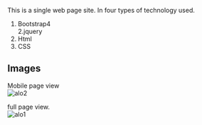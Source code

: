 This is a single web page site. In four types of technology used.  
1. Bootstrap4  
2.jquery  
3. Html  
4. CSS
## Images  
Mobile page view  
![alo2](https://user-images.githubusercontent.com/26759484/43683460-da2f970a-98a9-11e8-9c69-fdfb6b99f9aa.png)  


full page view.  
![alo1](https://user-images.githubusercontent.com/26759484/43683471-034ea22a-98aa-11e8-9f19-2c9a8e3d5111.png)

